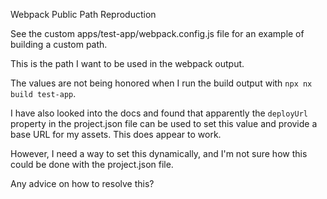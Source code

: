 Webpack Public Path Reproduction

See the custom apps/test-app/webpack.config.js file for an example of building a custom path.

This is the path I want to be used in the webpack output.

The values are not being honored when I run the build output with `npx nx build test-app`.

I have also looked into the docs and found that apparently the `deployUrl` property in the project.json file can be used to set this value and provide a base URL for my assets.  This does appear to work. 

However, I need a way to set this dynamically, and I'm not sure how this could be done with the project.json file.

Any advice on how to resolve this?